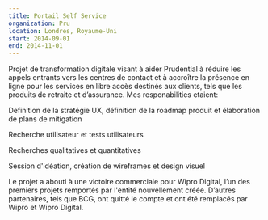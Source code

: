 ```yaml
---
title: Portail Self Service
organization: Pru
location: Londres, Royaume-Uni
start: 2014-09-01
end: 2014-11-01
---
```


Projet de transformation digitale visant à aider Prudential à réduire les appels entrants vers les centres de contact et à accroître la présence en ligne pour les services en libre accès destinés aux clients, tels que les produits de retraite et d’assurance. Mes responabilities etaient:

Definition de la stratégie UX, définition de la roadmap produit et élaboration de plans de mitigation

Recherche utilisateur et tests utilisateurs

Recherches qualitatives et quantitatives

Session d'idéation, création de wireframes et design visuel

Le projet a abouti à une victoire commerciale pour Wipro Digital, l’un des premiers projets remportés par l'entité nouvellement créée.
D’autres partenaires, tels que BCG, ont quitté le compte et ont été remplacés par Wipro et Wipro Digital.
